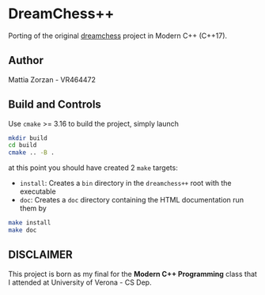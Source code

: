 # DreamChess++
Porting of the original [dreamchess](https://github.com/dreamchess/dreamchess) project in Modern C++ (C++17).

## Author
Mattia Zorzan - VR464472

## Build and Controls
Use `cmake` >= 3.16 to build the project, simply launch
```bash
mkdir build
cd build
cmake .. -B .
```
at this point you should have created 2 `make` targets:
* `install`: Creates a `bin` directory in the `dreamchess++` root with the executable
* `doc`: Creates a `doc` directory containing the HTML documentation
run them by
```bash
make install
make doc
```

## DISCLAIMER
This project is born as my final for the **Modern C++ Programming** class that I attended at University of Verona - CS Dep.
